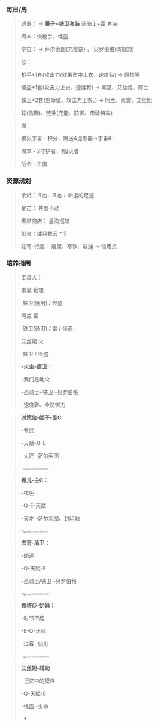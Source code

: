 ### 每日/周

> 遗器： -> **量子+铁卫套装**    圣骑士+雷 套装
>
> 周本：快枪手、怪盗
>
> 宇宙： -> 萨尔索图(充能链) ， 贝罗伯格(防御力)
>
> 总： 
>
> 枪手*1套(攻击力/效果命中上衣、速度鞋) -> 佩拉等
>
> 怪盗\*1套(攻击力上衣、速度鞋) -> 素裳、艾丝妲、阿兰
>
> 铁卫*2套(生命值、攻击力上衣、) -> 阿兰、素裳、艾丝妲
>
> 球(防御)、链条(充能、防御、击破特攻)

> 周：
>
> 模拟宇宙 - 积分，赠送4提取器->宇宙6
>
> 周本 - 2守护者，1毁灭者
>
> 战令 - 进度

### 资源规划

> 余烬： 5抽 + 5抽 + 命运的足迹
>
> 星芒： 井票不动
>
> 黑塔商店： 星海巡航 
>
> 战令：镂月裁云 * 5
>
> 花萼-行迹： 屠魔、寒铁、启迪 -> 信用点

### 培养指南

> 工具人：
>
> 素裳 物理
>
> ​	铁卫(通用) / 怪盗
>
> 阿兰 雷
>
> ​	铁卫(通用) / 雷 / 怪盗
>
> 艾丝妲 火
>
> ​	铁卫 / 怪盗

> **-火主-盾卫：**
>
> -我们是地火 
>
> -圣骑士+铁卫  -贝罗伯格
>
> -速度鞋、全防御力

> **对策位-姬子-副C**
>
> -专武
>
> -天赋-Q-E
>
> -火匠  -萨尔索图
>
> -<img src="https://scm-imagehost-public-1301181944.cos.ap-chengdu.myqcloud.com/img/image-20230427192917238.png" alt="image-20230427192917238" style="zoom:33%;" />

> **希儿-主C：**
>
> -夜色
>
> -Q-E-天赋
>
> -天才 -萨尔索图、封印站
>
> -<img src="https://scm-imagehost-public-1301181944.cos.ap-chengdu.myqcloud.com/img/image-20230427201957153.png" alt="image-20230427201957153" style="zoom:33%;" />

> **杰哥-盾卫：**
>
> -朗道
>
> -Q-天赋-E
>
> -圣骑士/铁卫  -贝罗伯格
>
> -<img src="https://scm-imagehost-public-1301181944.cos.ap-chengdu.myqcloud.com/img/image-20230427193304847.png" alt="image-20230427193304847" style="zoom:33%;" />

> **娜塔莎-奶妈：**
>
> -时节不居
>
> -E-Q-天赋
>
> -过客   -仙舟
>
> -<img src="https://scm-imagehost-public-1301181944.cos.ap-chengdu.myqcloud.com/img/image-20230427202510644.png" alt="image-20230427202510644" style="zoom:33%;" />

> **艾丝妲-辅助**
>
> -记忆中的模样
>
> -Q-天赋-E
>
> -怪盗  -生命
>
> -



